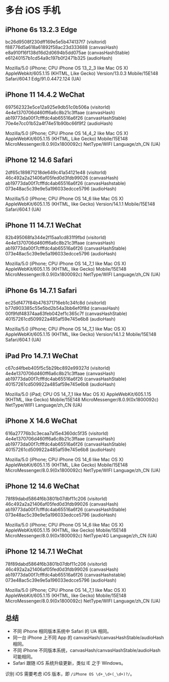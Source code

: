 # 多台 iOS 手机

## iPhone 6s 13.2.3 Edge

bc26d9508f230dff169e5e5b474137f7 (visitorid)
f88776d5a618a61892f58ac23d333688 (canvasHash)
e8a910f16f138d16d2d0694b5dd075ae (canvasHashStable)
e61240157b1cd54a9c197b0f2471b325 (audioHash)

Mozilla/5.0 (iPhone; CPU iPhone OS 13_2_3 like Mac OS X) AppleWebkit/605.1.15 (KHTML, Like Gecko) Version/13.0.3 Mobile/15E148 Safari/604.1 Edg/91.0.4472.124 (UA)

## iPhone 11 14.4.2 WeChat

697562323e5ce12a925e9db51c0b506a (visitorId)
4e4e1370706d460ff6a6c8b21c3ffaae (canvasHash)
ab19773da00f7cfffdc4ab65516a6f26 (canvasHashStable)
70e4e7cc01b52a4f74e51b90bc66f9f2 (audioHash)

Mozilla/5.0 (iPhone; CPU iPhone OS 14_4_2 like Mac OS X) AppleWebKit/605.1.15 (KHTML, Like Gecko) Mobile/15E148 MicroMessenger/8.0.9(0x1800092c) NetType/WIFI Language/zh_CN (UA)

## iPhone 12 14.6 Safari

2df65c189871218de649c41a54121e48 (visitorId)
46c492a2a21406af05fed0d3fdb99026 (canvasHash)
ab19773da00f7cfffdc4ab65516a6f26 (canvasHashstable)
073e48ac5c39e9e5a196033edcce5796 (audioHash)

Mozilla/5.0 (iPhone; CPU iPhone OS 14_6 like Mac OS X) AppleWebKit/605.1.15 (KHTML, like Gecko) Version/14.1.1 Mobile/15E148 Safari/604.1 (UA)

## iPhone 11 14.7.1 WeChat

82b495068fa344e2f15aa1cd831f9fbd (visitorId)
4e4e1370706d460ff6a6c8b21c3ffaae (canvasHash)
ab19773da00f7cfffdc4ab65516a6f26 (canvasHashStable)
073e48ac5c39e9e5a196033edcce5796 (audioHash)

Mozilla/5.0 (iPhone; CPU iPhone OS 14_7_1 like Mac OS X) AppleWebKit/605.1.15 (KHTML, like Gecko) Mobile/15E148 MicroMessenger/8.0.9(0x1800092c) NetType/WIFI Language/zh_CN (UA)

## iPhone 6s 14.7.1 Safari

ec25df477f84b476371716eb1c34fc8d (visitorId)
b77d903385c55e5bd2b54a3bb6ef0f8d (canvasHash)
00f9fdf48374aa63feb042ef1c365c7f (canvasHashStable)
40157261cd509922a485af59e745e6b8 (audioHash)

Mozilla/5.0 (iPhone; CPU iPhone OS 14_7_1 like Mac OS X) AppleWebKit/605.1.15 (KHTML, like Gecko) Version/14.1.2 Mobile/15E148 Safari/604.1 (UA)

## iPad Pro 14.7.1 WeChat

c67cd4fbeb405f5c5b29bc892e99327d (visitorId)
4e4e1370706d460ff6a6c8b21c3ffaae (canvasHash)
ab19773da00f7cfffdc4ab65516a6f26 (canvasHashStable)
40157261cd509922a485af59e745e6b8 (audioHash)

Mozilla/5.0 (iPad; CPU OS 14_7_1 like Mac OS X) AppleWebKit/605.1.15 (KHTML, like Gecko) Mobile/15E148 MicroMessenger/8.0.9(0x1800092c) NetType/WIFI Language/zh_CN (UA)

## iPhone X 14.6 WeChat

616a27776b3c3ecaa7a15e4360dc5f35 (visitorId)
4e4e1370706d460ff6a6c8b21c3ffaae (canvasHash)
ab19773da00f7cfffdc4ab65516a6f26 (canvasHashStable)
40157261cd509922a485af59e745e6b8 (audioHash)

Mozilla/5.0 (iPhone; CPU iPhone OS 14_6 like Mac OS X) AppleWebKit/605.1.15 (KHTML, Like Gecko) Mobile/15E148 MicroMessenger/8.0.9(0x1800092c) NetType/WIFI Language/zh_CN (UA)

## iPhone 12 14.6 WeChat

78f89dabd5864f6b3801b07dbf11c206 (visitorId)
46c492a2a21406af05fed0d3fdb99026 (canvasHash)
ab19773da00f7cfffdc4ab65516a6f26 (canvasHashStable)
073e48ac5c39e9e5a196033edcce5796 (audioHash)

Mozilla/5.0 (iPhone; CPU iPhone OS 14_6 like Mac OS X) AppleWebKit/605.1.15 (KHTML, like Gecko) Mobile/15E148 MicroMessenger/8.0.9(0x1800092c) NetType/4G Language/zh_CN (UA)

## iPhone 12 14.7.1 WeChat

78f89dabd5864f6b3801b07dbf11c206 (visitorId)
46c492a2a21406af05fed0d3fdb99026 (canvasHash)
ab19773da00f7cfffdc4ab65516a6f26 (canvasHashstable)
073e48ac5c39e9e5a196033edcce5796 (audioHash)

Mozilla/5.0 (iPhone; CPU iPhone OS 14_7_1 like Mac OS X) AppleWebKit/605.1.15 (KHTML, like Gecko) Mobile/15E148 MicroMessenger/8.0.9(0x1800092c) NetType/WIFI Language/zh_CN (UA)

## 总结

- 不同 iPhone 相同版本系统中 Safari 的 UA 相同。
- 同一台 iPhone 上不同 App 的 canvasHash/canvasHashStable/audioHash 相同。
- 不同 iPhone 不同版本系统，canvasHash/canvasHashStable/audioHash 可能相同。
- Safari 跟随 iOS 系统升级更新，类似 IE 之于 Windows。

识别 iOS 需要考虑 iOS 版本，即 `/iPhone OS \d+_\d+(_\d+)?/`。
